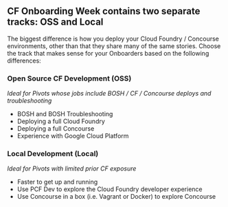 ## CF Onboarding Week contains two separate tracks: OSS and Local
The biggest difference is how you deploy your Cloud Foundry / Concourse environments, other than that they share many of the same stories. Choose the track that makes sense for your Onboarders based on the following differences:

### Open Source CF Development (OSS)
*Ideal for Pivots whose jobs include BOSH / CF / Concourse deploys and troubleshooting*
* BOSH and BOSH Troubleshooting
* Deploying a full Cloud Foundry
* Deploying a full Concourse
* Experience with Google Cloud Platform

### Local Development (Local)
*Ideal for Pivots with limited prior CF exposure*
* Faster to get up and running
* Use PCF Dev to explore the Cloud Foundry developer experience
* Use Concourse in a box (i.e. Vagrant or Docker) to explore Concourse
